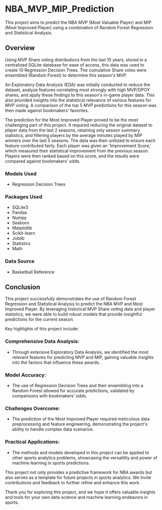 # NBA_MVP_MIP_Prediction
This project aims to predict the NBA MVP (Most Valuable Player) and MIP (Most Improved Player) using a combination of Random Forest Regression and Statistical Analysis.

## Overview
Using MVP Share voting distributions from the last 10 years, stored in a centralized SQLite database for ease of access, this data was used to create 10 Regression Decision Trees. The cumulative Share votes were ensembled (Random Forest) to determine this season's MVP.

An Exploratory Data Analysis (EDA) was initially conducted to reduce the dataset, analyze features correlating most strongly with high MVP/DPOY shares, and apply these findings to this season's in-game player data. This also provided insights into the statistical relevance of various features for MVP voting. A comparison of the top 5 MVP predictions for this season was then made against bookmakers' favorites.

The prediction for the Most Improved Player proved to be the most challenging part of this project. It required reducing the original dataset to player data from the last 2 seasons, retaining only season summary statistics, and filtering players by the average minutes played by MIP winners over the last 5 seasons. The data was then unitized to ensure each feature contributed fairly. Each player was given an 'Improvement Score,' which measured their statistical improvement from the previous season. Players were then ranked based on this score, and the results were compared against bookmakers' odds.

### Models Used
 - Regression Decision Trees
### Packages Used
 - SQLite3
 - Pandas
 - Numpy
 - Seaborn
 - Matplotlib
 - Scikit-learn
 - Joblib
 - Statistics
 - Math
### Data Source
 - Basketball Reference

## Conclusion
This project successfully demonstrates the use of Random Forest Regression and Statistical Analysis to predict the NBA MVP and Most Improved Player. By leveraging historical MVP Share voting data and player statistics, we were able to build robust models that provide insightful predictions for the current season.

Key highlights of this project include:

### Comprehensive Data Analysis: 
 - Through extensive Exploratory Data Analysis, we identified the most relevant features for predicting MVP and MIP, gaining valuable insights into the factors that influence these awards.

 ### Model Accuracy: 
  - The use of Regression Decision Trees and their ensembling into a Random Forest allowed for accurate predictions, validated by comparisons with bookmakers' odds.

### Challenges Overcome: 
 - The prediction of the Most Improved Player required meticulous data preprocessing and feature engineering, demonstrating the project's ability to handle complex data scenarios.

### Practical Applications: 
 - The methods and models developed in this project can be applied to other sports analytics problems, showcasing the versatility and power of machine learning in sports predictions.

This project not only provides a predictive framework for NBA awards but also serves as a template for future projects in sports analytics. We invite contributions and feedback to further refine and enhance this work.

Thank you for exploring this project, and we hope it offers valuable insights and tools for your own data science and machine learning endeavors in sports.
